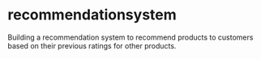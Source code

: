 # recommendationsystem
Building a recommendation system to recommend products to customers based on their previous ratings for other products. 
